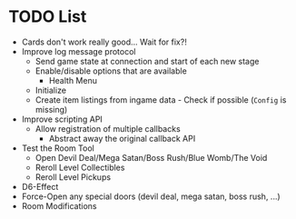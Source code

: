 # TODO List

- Cards don't work really good... Wait for fix?!
- Improve log message protocol
	- Send game state at connection and start of each new stage
	- Enable/disable options that are available
		- Health Menu
	- Initialize 
  - Create item listings from ingame data
		- Check if possible (`Config` is missing)
- Improve scripting API
	- Allow registration of multiple callbacks
		- Abstract away the original callback API
- Test the Room Tool
	- Open Devil Deal/Mega Satan/Boss Rush/Blue Womb/The Void
	- Reroll Level Collectibles
	- Reroll Level Pickups
- D6-Effect
- Force-Open any special doors (devil deal, mega satan, boss rush, ...)
- Room Modifications